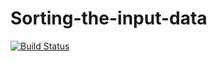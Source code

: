 # Sorting-the-input-data


[![Build Status](https://travis-ci.org/rezy-maks/Sorting-the-input-data.svg?branch=master)](https://travis-ci.org/rezy-maks/Sorting-the-input-data)
